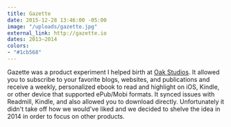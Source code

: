 ```yaml
---
title: Gazette
date: 2015-12-28 13:46:00 -05:00
image: "/uploads/gazette.jpg"
external_link: http://gazette.io
dates: 2013–2014
colors:
- "#1cb568"
---
```


Gazette was a product experiment I helped birth at [Oak Studios](http://oak.is). It allowed you to subscribe to your favorite blogs, websites, and publications and receive a weekly, personalized ebook to read and highlight on iOS, Kindle, or other device that supported ePub/Mobi formats. It synced issues with Readmill, Kindle, and also allowed you to download directly. Unfortunately it didn't take off how we would've liked and we decided to shelve the idea in 2014 in order to focus on other products.